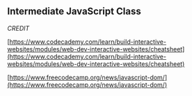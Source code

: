 ## Intermediate JavaScript Class


*CREDIT*

[https://www.codecademy.com/learn/build-interactive-websites/modules/web-dev-interactive-websites/cheatsheet](https://www.codecademy.com/learn/build-interactive-websites/modules/web-dev-interactive-websites/cheatsheet)

[https://www.freecodecamp.org/news/javascript-dom/](https://www.freecodecamp.org/news/javascript-dom/)